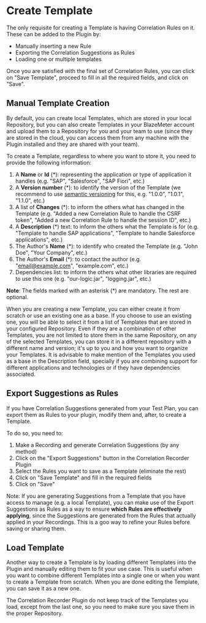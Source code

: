 
# Create Template
The only requisite for creating a Template is having Correlation Rules on it. These can be added to the Plugin by:

* Manually inserting a new Rule
* Exporting the Correlation Suggestions as Rules
* Loading one or multiple templates

Once you are satisfied with the final set of Correlation Rules, you can click on "Save Template", proceed to fill in all the required fields, and click on "Save".

## Manual Template Creation
By default, you can create local Templates, which are stored in your local Repository, but you can also create Templates in your BlazeMeter account and upload them to a Repository for you and your team to use (since they are stored in the cloud, you can access them from any machine with the Plugin installed and they are shared with your team).

To create a Template, regardless to where you want to store it, you need to provide the following information:

1. A **Name** or **Id** (\*): representing the application or type of application it handles (e.g. "SAP", "Salesforce", "SAP Fiori", etc.)
2. A **Version number** (\*): to identify the version of the Template (we recommend to use [semantic versioning](https://semver.org/) for this, e.g. "1.0.0", "1.0.1", "1.1.0", etc.)
3. A list of **Changes** (\*): to inform the others what has changed in the Template (e.g. "Added a new Correlation Rule to handle the CSRF token", "Added a new Correlation Rule to handle the session ID", etc.)
4. A **Description** (\*) text: to inform the others what the Template is for (e.g. "Template to handle SAP applications", "Template to handle Salesforce applications", etc.)
5. The Author's **Name** (\*): to identify who created the Template (e.g. "John Doe", "Your Company", etc.)
6. The Author's **Email** (\*): to contact the author (e.g. "email@example.com", "example.com", etc.)
7. Dependencies list: to inform the others what other libraries are required to use this one (e.g. "our-logic.jar", "logging.jar", etc.)

**Note**: The fields marked with an asterisk (\*) are mandatory. The rest are optional.

When you are creating a new Template, you can either create it from scratch or use an existing one as a base. If you choose to use an existing one, you will be able to select it from a list of Templates that are stored in your configured Repository.
Even if they are a combination of other Templates, you are not limited to store them in the same Repository, on any of the selected Templates, you can store it in a different repository with a different name and version; it's up to you and how you want to organize your Templates.
It is advisable to make mention of the Templates you used as a base in the Description field, specially if you are combining support for different applications and technologies or if they have dependencies associated.

## Export Suggestions as Rules
If you have Correlation Suggestions generated from your Test Plan, you can export them as Rules to your plugin, modify them and, after, to create a Template. 

To do so, you need to:

1. Make a Recording and generate Correlation Suggestions (by any method)
2. Click on the "Export Suggestions" button in the Correlation Recorder Plugin
3. Select the Rules you want to save as a Template (eliminate the rest)
4. Click on "Save Template" and fill in the required fields
5. Click on "Save"

Note: If you are generating Suggestions from a Template that you have access to manage (e.g. a local Template), you can make use of the Export Suggestions as Rules as a way to ensure **which Rules are effectively applying**, since the Suggestions are generated from the Rules that actually applied in your Recordings. This is a goo way to refine your Rules before saving or sharing them.

## Load Template
Another way to create a Template is by loading different Templates into the Plugin and manually editing them to fit your use case. This is useful when you want to combine different Templates into a single one or when you want to create a Template from scratch.
When you are done editing the Template, you can save it as a new one. 

The Correlation Recorder Plugin do not keep track of the Templates you load, except from the last one, so you need to make sure you save them in the proper Repository.